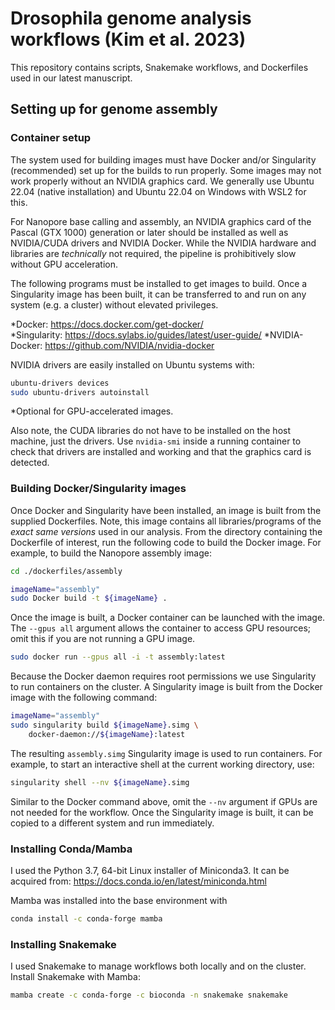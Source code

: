 # Drosophila genome analysis workflows (Kim et al. 2023)
This repository contains scripts, Snakemake workflows, and Dockerfiles
used in our latest manuscript.

## Setting up for genome assembly
### Container setup
The system used for building images must have Docker and/or Singularity 
(recommended) set up for the builds to run properly. Some images may not 
work properly without an NVIDIA graphics card. We generally use Ubuntu 
22.04 (native installation) and Ubuntu 22.04 on Windows with WSL2 for this.

For Nanopore base calling and assembly, an NVIDIA graphics card of the
Pascal (GTX 1000) generation or later should be installed as well as
NVIDIA/CUDA drivers and NVIDIA Docker. While the NVIDIA hardware and
libraries are *technically* not required, the pipeline is
prohibitively slow without GPU acceleration.

The following programs must be installed to get images to build. Once
a Singularity image has been built, it can be transferred to and run
on any system (e.g. a cluster) without elevated privileges.

*Docker: https://docs.docker.com/get-docker/  
*Singularity: https://docs.sylabs.io/guides/latest/user-guide/ 
*NVIDIA-Docker: https://github.com/NVIDIA/nvidia-docker

NVIDIA drivers are easily installed on Ubuntu systems with:    
```bash
ubuntu-drivers devices
sudo ubuntu-drivers autoinstall
```
*Optional for GPU-accelerated images.

Also note, the CUDA libraries do not have to be installed on the host
machine, just the drivers. Use `nvidia-smi` inside a running container
to check that drivers are installed and working and that the graphics card is
detected.

### Building Docker/Singularity images

Once Docker and Singularity have been installed, an image is built
from the supplied Dockerfiles. Note, this image contains all
libraries/programs of the *exact same versions* used in our analysis.
From the directory containing the Dockerfile of interest, run the
following code to build the Docker image. For example, to build the
Nanopore assembly image:  
```bash
cd ./dockerfiles/assembly

imageName="assembly"
sudo Docker build -t ${imageName} .
```  
Once the image is built, a Docker container can be launched with the image. The 
```--gpus all``` argument allows the container to access GPU resources; omit
this if you are not running a GPU image.
```bash
sudo docker run --gpus all -i -t assembly:latest
```
Because the Docker daemon requires root permissions we use Singularity 
to run containers on the cluster. A Singularity image is built from
the Docker image with the following command:
```bash
imageName="assembly"
sudo singularity build ${imageName}.simg \
    docker-daemon://${imageName}:latest
```  
The resulting `assembly.simg` Singularity image is used to run
containers. For example, to start an interactive shell at the current
working directory, use:
```bash
singularity shell --nv ${imageName}.simg
```
Similar to the Docker command above, omit the ```--nv``` argument if GPUs are
not needed for the workflow. Once the Singularity image is built, it can be
copied to a different system and run immediately.

### Installing Conda/Mamba
I used the Python 3.7, 64-bit Linux installer of Miniconda3. It can be 
acquired from: https://docs.conda.io/en/latest/miniconda.html

Mamba was installed into the base environment with
```bash
conda install -c conda-forge mamba
```
### Installing Snakemake
I used Snakemake to manage workflows both locally and on the cluster. Install
Snakemake with Mamba:
```bash
mamba create -c conda-forge -c bioconda -n snakemake snakemake
```
